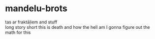 # mandelu-brots
tas ar fraktāļiem and stuff<br>
long story short this is death and how the hell am I gonna figure out the math for this
